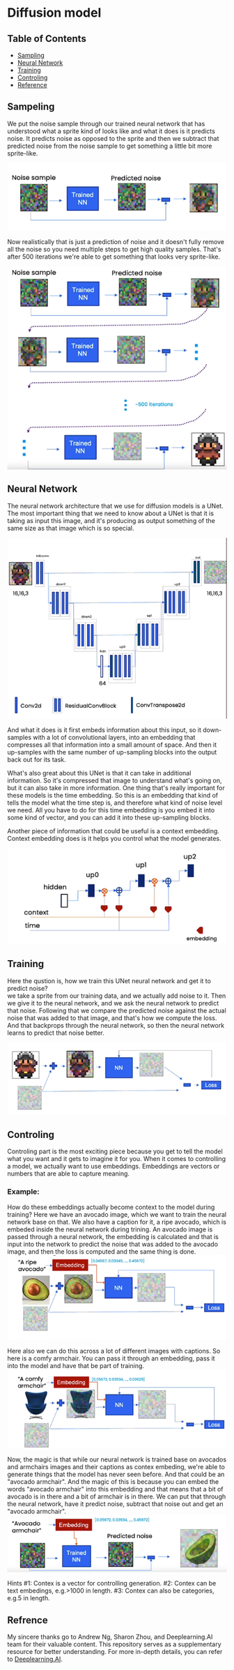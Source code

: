 # Diffusion model

## Table of Contents
- [Sampling](#Sampling)
- [Neural Network](#Neural-Network)
- [Training](#Training)
- [Controling](#Controling)
- [Reference](#Reference)


## Sampeling

We put the noise sample through our trained neural network that has understood what a sprite kind of looks like and what it does is it predicts noise. It predicts noise as opposed to the sprite and then we subtract that predicted noise from the noise sample to get something a little bit more sprite-like. 
  
![](docs/images/Sampling_first_part.png)  
  
Now realistically that is just a prediction of noise and it doesn't fully remove all the noise so you need multiple steps to get high quality samples. That's after 500 iterations we're able to get something that looks very sprite-like.

![](docs/images/Sampling_second_part.png)  

## Neural Network

The neural network architecture that we use for diffusion models is a UNet. The most important thing that we need to know about a UNet is that it is taking as input this image, and it's producing as output something of the same size as that image which is so special.  
  
![](docs/images/UNet.png)  
  
And what it does is it first embeds information about this input, so it down-samples with a lot of convolutional layers, into an embedding that compresses all that information into a small amount of space. And then it up-samples with the same number of up-sampling blocks into the output back out for its task.  
  
What's also great about this UNet is that it can take in additional information. So it's compressed that image to understand what's going on, but it can also take in more information. One thing that's really important for these models is the time embedding. So this is an embedding that kind of tells the model what the time step is, and therefore what kind of noise level we need. All you have to do for this time embedding is you embed it into some kind of vector, and you can add it into these up-sampling blocks.  
   
Another piece of information that could be useful is a context embedding. Context embedding does is it helps you control what the model generates. 
  
![](docs/images/embeding.png)
  
## Training  
  
Here the qustion is, how we train this UNet neural network and get it to predict noise?  
we take a sprite from our training data, and we actually add noise to it. Then we give it to the neural network, and we ask the neural network to predict that noise. Following that we compare the predicted noise against the actual noise that was added to that image, and that's how we compute the loss. And that backprops through the neural network, so then the neural network learns to predict that noise better.  
  
![](docs/images/Training_NN.png)

## Controling

Controling part is the most exciting piece because you get to tell the model what you want and it gets to imagine it for you. When it comes to controlling a model, we actually want to use embeddings. Embeddings are vectors or numbers that are able to capture meaning.  

### Example: 
How do these embeddings actually become context to the model during training? 
Here we have an avocado image, which we want to train the neural network base on that. We also have a caption for it, a ripe avocado, which is embeded inside the neural network during trining. An avocado image is passed through a neural network, the embedding is calculated and that is input into the network to predict the noise that was added to the avocado image, and then the loss is computed and the same thing is done. 
![](docs/images/ripe_avocado.png)  
  
Here also we can do this across a lot of different images with captions. So here is a comfy armchair. You can pass it through an embedding, pass it into the model and have that be part of training.  
![](docs/images/armchair.png)  
  
Now, the magic is that while our neural network is trained base on avocados and armchairs images and their captions as contex embeding, we're able to generate things that the model has never seen before. And that could be an "avocado armchair". And the magic of this is because you can embed the words "avocado armchair" into this embedding and that means that a bit of avocado is in there and a bit of armchair is in there. We can put that through the neural network, have it predict noise, subtract that noise out and get an "avocado armchair".   
![](docs/images/avocadochair.png)

Hints
 #1: Contex is a vector for controlling generation.
 #2: Contex can be text embedings, e.g.>1000 in length.
 #3: Contex can also be categories, e.g.5 in length.

## Refrence
My sincere thanks go to Andrew Ng, Sharon Zhou, and Deeplearning.AI team for their valuable content. This repository serves as a supplementary resource for better understanding. For more in-depth details, you can refer to [Deeplearning.AI](https://learn.deeplearning.ai/diffusion-models/lesson/1/introduction).
